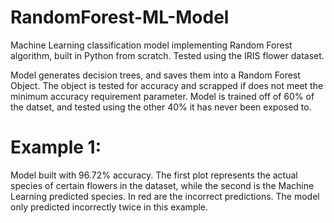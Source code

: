 # RandomForest-ML-Model
Machine Learning classification model implementing Random Forest algorithm, built in Python from scratch. Tested using the IRIS flower dataset.

Model generates decision trees, and saves them into a Random Forest Object. The object is tested for accuracy and scrapped if does not meet the minimum accuracy requirement parameter. Model is trained off of 60% of the datset, and tested using the other 40% it has never been exposed to. 

# Example 1: 
Model built with 96.72% accuracy. The first plot represents the actual species of certain flowers in the dataset, while the second is the Machine Learning predicted species. In red are the incorrect predictions. The model only predicted incorrectly twice in this example. 

